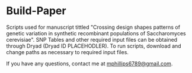 # Build-Paper

Scripts used for manuscript tittled "Crossing design shapes patterns of genetic variation in synthetic recombinant populations of Saccharomyces cerevisiae". SNP Tables and other required input files can be obtained through Dryad (Dryad ID PLACEHODLER). To run scripts, download and change paths as necessary to required input files.

If you have any questions, contact me at mphillips6789@gmail.com.
